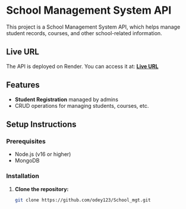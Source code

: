 # School Management System API

This project is a School Management System API, which helps manage student records, courses, and other school-related information. 

## Live URL
The API is deployed on Render. You can access it at:
**[Live URL](https://school-mgt-j244.onrender.com)**


## Features
- **Student Registration** managed by admins
- CRUD operations for managing students, courses, etc.

## Setup Instructions

### Prerequisites
- Node.js (v16 or higher)
- MongoDB

### Installation

1. **Clone the repository:**
   ```bash
   git clone https://github.com/odey123/School_mgt.git
